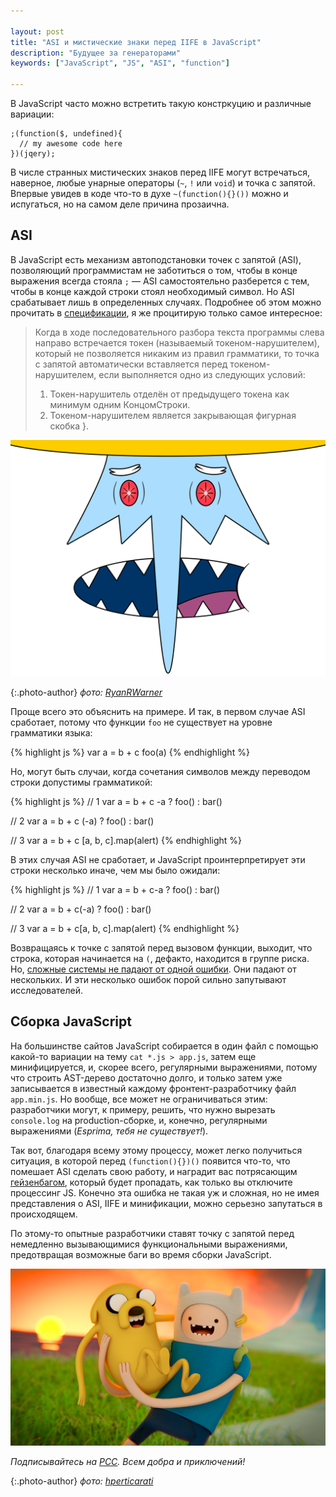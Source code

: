 ```yaml
---

layout: post
title: "ASI и мистические знаки перед IIFE в JavaScript"
description: "Будущее за генераторами"
keywords: ["JavaScript", "JS", "ASI", "function"]

---
```



В JavaScript часто можно встретить такую констркуцию и различные вариации:

```
;(function($, undefined){
  // my awesome code here
})(jqery);
```

В числе странных мистических знаков перед IIFE могут встречаться, наверное,
любые унарные операторы (`~`, `!` или `void`) и точка с запятой. Впервые увидев в коде
что-то в духе `~(function(){}())` можно и испугаться, но на самом деле
причина прозаична.

## ASI

В JavaScript есть механизм автоподстановки точек с запятой (ASI), позволяющий
программистам не заботиться о том, чтобы в конце выражения всегда стояла `;` —
ASI самостоятельно разберется с тем, чтобы в конце каждой строки стоял необходимый символ.
Но ASI срабатывает лишь в определенных случаях. Подробнее об этом можно 
прочитать в [спецификации][1], я же процитирую только самое интересное:

> Когда в ходе последовательного разбора текста программы слева направо встречается
> токен (называемый токеном-нарушителем), который не позволяется никаким из правил
> грамматики, то точка с запятой автоматически вставляется перед токеном-нарушителем,
> если выполняется одно из следующих условий:
> 
> 1. Токен-нарушитель отделён от предыдущего токена как минимум одним КонцомСтроки.
> 2. Токеном-нарушителем является закрывающая фигурная скобка }.

![{{page.title}}](/assets/articles-assets/footer/at-3.jpg)

{:.photo-author}
_фото: [RyanRWarner](https://www.flickr.com/photos/63909360@N03/)_


Проще всего это объяснить на примере. И так, в первом случае ASI сработает, потому что
функции `foo` не существует на уровне грамматики языка: 

{% highlight js %}
var a = b + c
foo(a)
{% endhighlight %}

Но, могут быть случаи, когда сочетания символов между переводом строки допустимы грамматикой:

{% highlight js %}
// 1
var a = b + c
-a ? foo() : bar()

// 2
var a = b + c
(-a) ? foo() : bar()

// 3
var a = b + c
[a, b, c].map(alert)
{% endhighlight %}

В этих случая ASI не сработает, и JavaScript проинтерпретирует эти строки несколько
иначе, чем мы было ожидали:

{% highlight js %}
// 1
var a = b + c-a ? foo() : bar()

// 2
var a = b + c(-a) ? foo() : bar()

// 3
var a = b + c[a, b, c].map(alert)
{% endhighlight %}
 
Возвращаясь к точке с запятой перед вызовом функции, выходит, что строка, которая начинается
на `(`, дефакто, находится в группе риска. Но, [сложные системы не падают от одной ошибки][2].
Они падают от нескольких. И эти несколько ошибок порой сильно запутывают исследователей.


## Сборка JavaScript

На большинстве сайтов JavaScript собирается в один файл с помощью какой-то вариации на тему `cat *.js > app.js`,
затем еще минифицируется, и, скорее всего, регулярными выражениями, потому что строить AST-дерево
достаточно долго, и только затем уже записывается в известный каждому фронтент-разработчику файл `app.min.js`.
Но вообще, все может не ограничиваться этим: разработчики могут, к примеру, решить, что нужно
вырезать `console.log` на production-сборке, и, конечно, регулярными выражениями (_Esprima, тебя не существует!_).

Так вот, благодаря всему этому процессу, может легко получиться ситуация, в которой перед `(function(){})()`
появится что-то, что помешает ASI сделать свою работу, и наградит вас потрясающим [гейзенбагом][3],
который будет пропадать, как только вы отключите процессинг JS. Конечно эта ошибка не такая
уж и сложная, но не имея представления о ASI, IIFE и минификации, можно серьезно запутаться
в происходящем.

По этому-то опытные разработчики ставят точку с запятой перед немедленно вызывающимися функциональными
выражениями, предотвращая возможные баги во время сборки JavaScript.

![{{page.title}}](/assets/articles-assets/footer/at-2.jpg)

_Подписывайтесь на [РСС](http://feeds.feedburner.com/anton-shuvalov/FJHar).
Всем добра и приключений!_

{:.photo-author}
_фото: [hperticarati](https://www.flickr.com/photos/hperticarati/)_


[1]: http://javascript.ru/ecma/part7#a-7.9
[2]: http://www.farnamstreetblog.com/2014/04/how-complex-systems-fail/
[3]: https://ru.wikipedia.org/wiki/%D0%93%D0%B5%D0%B9%D0%B7%D0%B5%D0%BD%D0%B1%D0%B0%D0%B3




